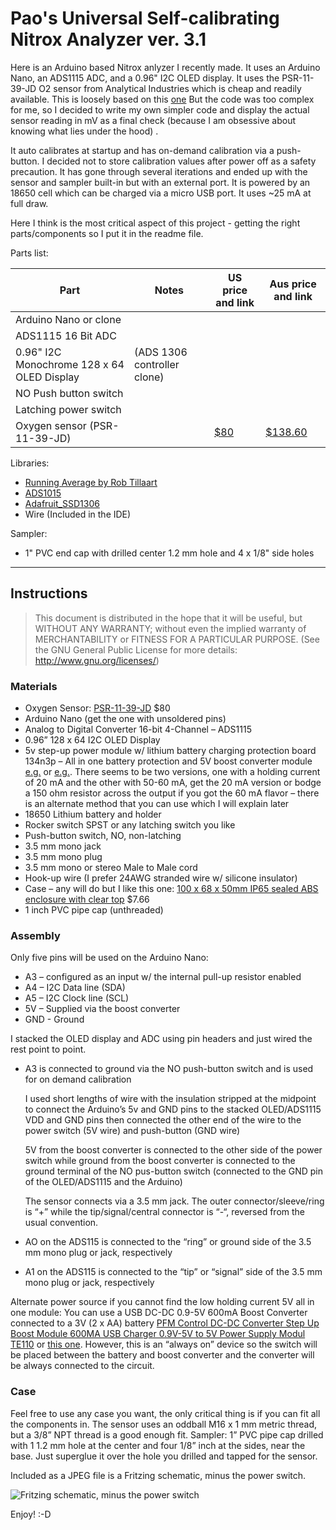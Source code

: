 # Pao's Universal Self-calibrating Nitrox Analyzer ver. 3.1

Here is an Arduino based Nitrox anlyzer I recently made. It uses an Arduino Nano, an ADS1115 ADC, and a 0.96" I2C OLED display. It uses the PSR-11-39-JD O2 sensor from Analytical Industries which is cheap and readily available. This is loosely based on this [one](https://ejlabs.net/arduino-oled-nitrox-analyzer/) But the code was too complex for me, so I decided to write my own simpler code and display the actual sensor reading in mV as a final check (because I am obsessive about knowing what lies under the hood) .

It auto calibrates at startup and has on-demand calibration via a push-button. I decided not to store calibration values after power off as a safety precaution. It has gone through several iterations and ended up with the sensor and sampler built-in but with an external port. It is powered by an 18650 cell which can be charged via a micro USB port. It uses ~25 mA at full draw.

Here I think is the most critical aspect of this project - getting the right parts/components so I put it in the readme file.

Parts list:

|Part|Notes|US price and link|Aus price and link|
|---|---|---|---|
|Arduino Nano or clone||||
|ADS1115 16 Bit ADC||||
|0.96" I2C Monochrome 128 x 64 OLED Display |(ADS 1306  controller clone)|||
|NO Push button switch||||
|Latching power switch||||
|Oxygen sensor (PSR-11-39-JD)||[$80](https://www.divegearexpress.com/specialty-oxygen-sensors)|[$138.60](https://www.divetekoz.com.au/index.php/divetekoz-online-store/product/18-psr-11-39-jd-oxygen-sensor.html)|

Libraries:

* [Running Average by Rob Tillaart](https://github.com/RobTillaart/RunningAverage)
* [ADS1015](https://learn.adafruit.com/adafruit-4-channel-adc-breakouts/)
* [Adafruit_SSD1306](https://github.com/adafruit/Adafruit_SSD1306)
* Wire (Included in the IDE)

Sampler:

* 1" PVC end cap with drilled center 1.2 mm hole and 4 x 1/8" side holes

---

## Instructions

> This document is distributed in the hope that it will be useful, but WITHOUT ANY WARRANTY; without even the implied warranty of MERCHANTABILITY or FITNESS FOR A PARTICULAR PURPOSE.  (See the GNU General Public License for more details: http://www.gnu.org/licenses/)

### Materials

* Oxygen Sensor: [PSR-11-39-JD](https://www.divegearexpress.com/specialty-oxygen-sensors) $80
* Arduino Nano (get the one with unsoldered pins)
* Analog to Digital Converter 16-bit 4-Channel – ADS1115
* 0.96” 128 x 64 I2C OLED Display
* 5v step-up power module w/ lithium battery charging protection board 134n3p – All in one battery protection and 5V boost converter module [e.g.](https://www.makerlab-electronics.com/product/5v-step-up-power-module-lithium-battery-charging-protection-board-usb-134n3p/) or [e.g.](https://www.amazon.com/Onyehn-Lithium-Battery-Protection-Charger/dp/B07D3SQYKJ/ref=sr_1_2?keywords=5V+Step-Up+Power+Module+Lithium+Battery+Charging+Protection+Board+USB+134N3P&qid=1555124286&s=gateway&sr=8-2). There seems to be two versions, one with a holding current of 20 mA and the other with 50-60 mA, get the 20 mA version or bodge a 150 ohm resistor across the output if you got the 60 mA flavor – there is an alternate method that you can use which I will explain later
* 18650 Lithium battery and holder
* Rocker switch SPST or any latching switch you like
* Push-button switch, NO, non-latching
* 3.5 mm mono jack
* 3.5 mm mono plug
* 3.5 mm mono or stereo Male to Male cord
* Hook-up wire (I prefer 24AWG stranded wire w/ silicone insulator)
* Case – any will do but I like this one: [100 x 68 x 50mm IP65 sealed ABS enclosure with clear top](https://www.amazon.com/gp/product/B07FKN8SZG/ref=ox_sc_act_title_1?smid=A1THAZDOWP300U&psc=1) $7.66
* 1 inch PVC pipe cap (unthreaded)

### Assembly

Only five pins will be used on the Arduino Nano:

* A3 – configured as an input w/ the internal pull-up resistor  enabled
* A4 – I2C Data line (SDA)
* A5 – I2C Clock line (SCL)
* 5V – Supplied via the boost converter
* GND - Ground

I stacked the OLED display and ADC using pin headers and just wired the rest point to point.

* A3 is connected to ground via the NO push-button switch and is used for on demand calibration

    I used short lengths of wire with the insulation stripped at the midpoint to connect the Arduino’s 5v and GND pins to the stacked OLED/ADS1115 VDD and GND pins then connected the other end of the wire to the power switch (5V wire) and push-button (GND wire)

    5V from the boost converter is connected to the other side of the power switch while ground from the boost converter is connected to the ground terminal of the NO pus-button switch (connected to the GND pin of the OLED/ADS1115 and the Arduino)

    The sensor connects via a 3.5 mm jack. The outer connector/sleeve/ring is “+” while the tip/signal/central connector is “-“, reversed from the usual convention.

* AO on the ADS115 is connected to the “ring” or ground side of the 3.5 mm mono plug or jack, respectively

* A1 on the ADS115 is connected to the “tip” or “signal” side of the 3.5 mm mono plug or jack, respectively

Alternate power source if you cannot find the low holding current 5V all in one module:
You can use a USB DC-DC 0.9-5V 600mA Boost Converter connected to a 3V (2 x AA) battery [PFM Control DC-DC Converter Step Up Boost Module 600MA USB Charger 0.9V-5V to 5V Power Supply Modul TE110](https://www.makerlab-electronics.com/product/usb-dc-dc-0-9-5v-600ma-boost-converter/) or [this one](https://www.amazon.com/Control-Converter-Module-Charger-0-9V-5V/dp/B01FDD3AYQ/ref=sr_1_2?keywords=USB+DC-DC+0.9-5V+600mA+Boost+Converter&qid=1555124065&s=gateway&sr=8-2). However, this is an “always on” device so the switch will be placed between the battery and boost converter and the converter will be always connected to the circuit.

### Case

Feel free to use any case you want, the only critical thing is if you can fit all the components in. The sensor uses an oddball M16 x 1 mm metric thread, but a 3/8” NPT thread is a good enough fit.
Sampler:
1” PVC pipe cap drilled with 1 1.2 mm hole at the center and four 1/8” inch at the sides, near the base. Just superglue it over the hole you drilled and tapped for the sensor.

Included as a JPEG file is a Fritzing schematic, minus the power switch.

![Fritzing schematic, minus the power switch](<Pao Nitrox Analyzer Schematic.jpg>)

Enjoy! :-D
